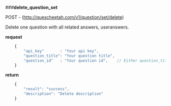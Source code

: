 ###**delete_question_set**


POST - (http://quescheetah.com/v1/question/set/delete)

Delete one question with all related answers, useranswers.

**request**
```javascript
    {
        "api_key"       : "Your api key",
        "question_title": "Your question title",
        "question_id"   : "Your question id",    // Either question_title and question_id is required.
    }
```

**return**
```javascript
    {
        "result": "success",
        "description": "Delete description"
    }
```
